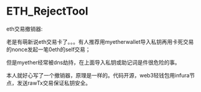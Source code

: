 # ETH_RejectTool
eth交易撤销器:

老是有萌新说eth交易卡了。。。有人推荐用myetherwallet导入私钥再用卡死交易的nonce发起一笔0eth的self交易；

但是myether经常被dns劫持，在上面导入私钥或助记词是件很危险的事。

本人就好心写了一个撤销器，原理是一样的。代码开源，web3轻钱包用infura节点，发送rawTx交易保证私钥安全。

